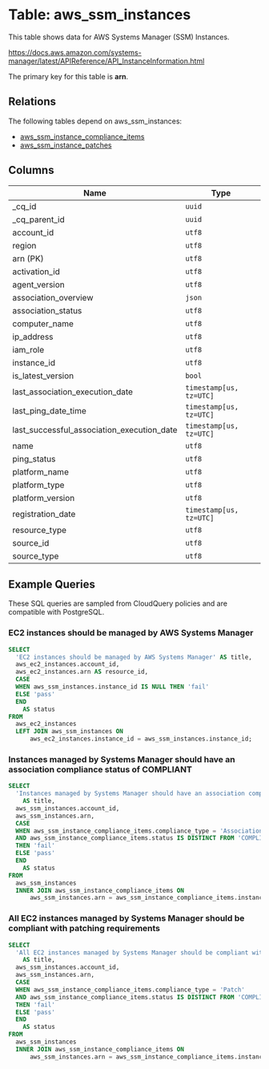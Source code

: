 # Table: aws_ssm_instances

This table shows data for AWS Systems Manager (SSM) Instances.

https://docs.aws.amazon.com/systems-manager/latest/APIReference/API_InstanceInformation.html

The primary key for this table is **arn**.

## Relations

The following tables depend on aws_ssm_instances:
  - [aws_ssm_instance_compliance_items](aws_ssm_instance_compliance_items)
  - [aws_ssm_instance_patches](aws_ssm_instance_patches)

## Columns

| Name          | Type          |
| ------------- | ------------- |
|_cq_id|`uuid`|
|_cq_parent_id|`uuid`|
|account_id|`utf8`|
|region|`utf8`|
|arn (PK)|`utf8`|
|activation_id|`utf8`|
|agent_version|`utf8`|
|association_overview|`json`|
|association_status|`utf8`|
|computer_name|`utf8`|
|ip_address|`utf8`|
|iam_role|`utf8`|
|instance_id|`utf8`|
|is_latest_version|`bool`|
|last_association_execution_date|`timestamp[us, tz=UTC]`|
|last_ping_date_time|`timestamp[us, tz=UTC]`|
|last_successful_association_execution_date|`timestamp[us, tz=UTC]`|
|name|`utf8`|
|ping_status|`utf8`|
|platform_name|`utf8`|
|platform_type|`utf8`|
|platform_version|`utf8`|
|registration_date|`timestamp[us, tz=UTC]`|
|resource_type|`utf8`|
|source_id|`utf8`|
|source_type|`utf8`|

## Example Queries

These SQL queries are sampled from CloudQuery policies and are compatible with PostgreSQL.

### EC2 instances should be managed by AWS Systems Manager

```sql
SELECT
  'EC2 instances should be managed by AWS Systems Manager' AS title,
  aws_ec2_instances.account_id,
  aws_ec2_instances.arn AS resource_id,
  CASE
  WHEN aws_ssm_instances.instance_id IS NULL THEN 'fail'
  ELSE 'pass'
  END
    AS status
FROM
  aws_ec2_instances
  LEFT JOIN aws_ssm_instances ON
      aws_ec2_instances.instance_id = aws_ssm_instances.instance_id;
```

### Instances managed by Systems Manager should have an association compliance status of COMPLIANT

```sql
SELECT
  'Instances managed by Systems Manager should have an association compliance status of COMPLIANT'
    AS title,
  aws_ssm_instances.account_id,
  aws_ssm_instances.arn,
  CASE
  WHEN aws_ssm_instance_compliance_items.compliance_type = 'Association'
  AND aws_ssm_instance_compliance_items.status IS DISTINCT FROM 'COMPLIANT'
  THEN 'fail'
  ELSE 'pass'
  END
    AS status
FROM
  aws_ssm_instances
  INNER JOIN aws_ssm_instance_compliance_items ON
      aws_ssm_instances.arn = aws_ssm_instance_compliance_items.instance_arn;
```

### All EC2 instances managed by Systems Manager should be compliant with patching requirements

```sql
SELECT
  'All EC2 instances managed by Systems Manager should be compliant with patching requirements'
    AS title,
  aws_ssm_instances.account_id,
  aws_ssm_instances.arn,
  CASE
  WHEN aws_ssm_instance_compliance_items.compliance_type = 'Patch'
  AND aws_ssm_instance_compliance_items.status IS DISTINCT FROM 'COMPLIANT'
  THEN 'fail'
  ELSE 'pass'
  END
    AS status
FROM
  aws_ssm_instances
  INNER JOIN aws_ssm_instance_compliance_items ON
      aws_ssm_instances.arn = aws_ssm_instance_compliance_items.instance_arn;
```



